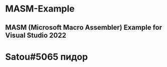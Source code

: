 # MASM-Example
MASM (Microsoft Macro Assembler) Example for Visual Studio 2022
---
# Satou#5065 пидор
